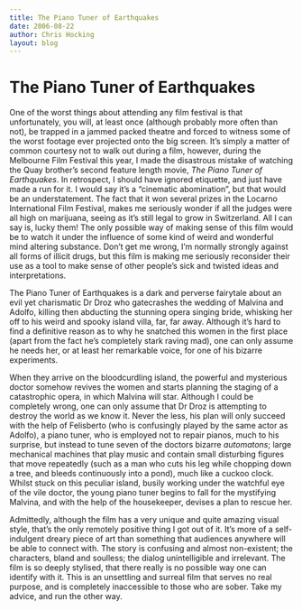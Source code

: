 ```yaml
---
title: The Piano Tuner of Earthquakes
date: 2006-08-22
author: Chris Hocking
layout: blog
---
```

# The Piano Tuner of Earthquakes

One of the worst things about attending any film festival is that unfortunately, you will, at least once (although probably more often than not), be trapped in a jammed packed theatre and forced to witness some of the worst footage ever projected onto the big screen. It’s simply a matter of common courtesy not to walk out during a film, however, during the Melbourne Film Festival this year, I made the disastrous mistake of watching the Quay brother’s second feature length movie, *The Piano Tuner of Earthquakes*. In retrospect, I should have ignored etiquette, and just have made a run for it. I would say it’s a “cinematic abomination”, but that would be an understatement. The fact that it won several prizes in the Locarno International Film Festival, makes me seriously wonder if all the judges were all high on marijuana, seeing as it’s still legal to grow in Switzerland. All I can say is, lucky them! The only possible way of making sense of this film would be to watch it under the influence of some kind of weird and wonderful mind altering substance. Don’t get me wrong, I’m normally strongly against all forms of illicit drugs, but this film is making me seriously reconsider their use as a tool to make sense of other people’s sick and twisted ideas and interpretations.

The Piano Tuner of Earthquakes is a dark and perverse fairytale about an evil yet charismatic Dr Droz who gatecrashes the wedding of Malvina and Adolfo, killing then abducting the stunning opera singing bride, whisking her off to his weird and spooky island villa, far, far away. Although it’s hard to find a definitive reason as to why he snatched this women in the first place (apart from the fact he’s completely stark raving mad), one can only assume he needs her, or at least her remarkable voice, for one of his bizarre experiments.

When they arrive on the bloodcurdling island, the powerful and mysterious doctor somehow revives the women and starts planning the staging of a catastrophic opera, in which Malvina will star. Although I could be completely wrong, one can only assume that Dr Droz is attempting to destroy the world as we know it. Never the less, his plan will only succeed with the help of Felisberto (who is confusingly played by the same actor as Adolfo), a piano tuner, who is employed not to repair pianos, much to his surprise, but instead to tune seven of the doctors bizarre *automatons*; large mechanical machines that play music and contain small disturbing figures that move repeatedly (such as a man who cuts his leg while chopping down a tree, and bleeds continuously into a pond), much like a cuckoo clock. Whilst stuck on this peculiar island, busily working under the watchful eye of the vile doctor, the young piano tuner begins to fall for the mystifying Malvina, and with the help of the housekeeper, devises a plan to rescue her.

Admittedly, although the film has a very unique and quite amazing visual style, that’s the only remotely positive thing I got out of it. It’s more of a self-indulgent dreary piece of art than something that audiences anywhere will be able to connect with. The story is confusing and almost non-existent; the characters, bland and soulless; the dialog unintelligible and irrelevant. The film is so deeply stylised, that there really is no possible way one can identify with it. This is an unsettling and surreal film that serves no real purpose, and is completely inaccessible to those who are sober. Take my advice, and run the other way.